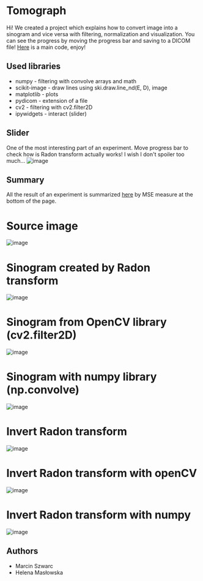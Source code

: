 # Tomograph
Hi! We created a project which explains how to convert image into a sinogram and vice versa with filtering, normalization and visualization. You can see the progress by moving the progress bar and saving to a DICOM file! [Here](https://github.com/HelenaMaslowska/Tomograph/blob/main/tk.ipynb) is a main code, enjoy!

## Used libraries
* numpy - filtering with convolve arrays and math
* scikit-image - draw lines using ski.draw.line_nd(E, D), image
* matplotlib - plots
* pydicom - extension of a file
* cv2 - filtering with cv2.filter2D
* ipywidgets - interact (slider)

## Slider
One of the most interesting part of an experiment. Move progress bar to check how is Radon transform actually works! I wish I don't spoiler too much...
![image](https://user-images.githubusercontent.com/44245185/226763895-f8976e3e-b6df-4909-b566-7bd1bd717af2.png)


## Summary
All the result of an experiment is summarized [here](https://github.com/HelenaMaslowska/Tomograph/blob/main/tk.ipynb) by MSE measure at the bottom of the page.

# Source image
![image](https://user-images.githubusercontent.com/44245185/226759448-4786b3ac-628b-4f64-8e74-3ee2b950f6ad.png)

# Sinogram created by Radon transform
![image](https://user-images.githubusercontent.com/44245185/226759472-b737ae44-05ec-461d-b01b-1260277ec225.png)

# Sinogram from OpenCV library (cv2.filter2D)
![image](https://user-images.githubusercontent.com/44245185/226759608-fe6a36e8-814c-466b-be63-eb3e1015578a.png)

# Sinogram with numpy library (np.convolve)
![image](https://user-images.githubusercontent.com/44245185/226759822-709ed3de-7a8e-4d7c-b594-48049bde4339.png)

# Invert Radon transform
![image](https://user-images.githubusercontent.com/44245185/226759563-e9eb9787-1b00-4267-998e-9979d8dce82c.png)

# Invert Radon transform with openCV
![image](https://user-images.githubusercontent.com/44245185/226759887-cc98e3d9-c145-4667-b033-3da50d54be28.png)

# Invert Radon transform with numpy
![image](https://user-images.githubusercontent.com/44245185/226759960-7621a75d-bddd-4778-aa8b-1e278af22751.png)


## Authors
- Marcin Szwarc
- Helena Masłowska
